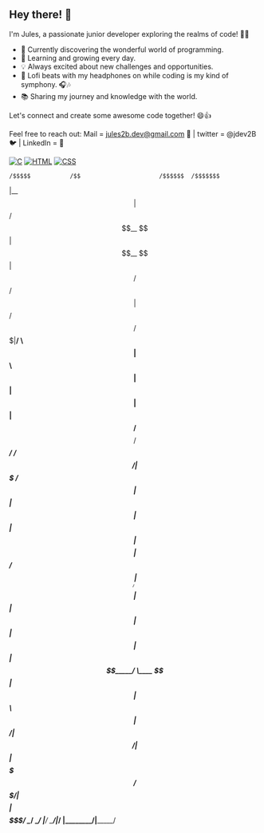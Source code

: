 
## Hey there! 👋

I'm Jules, a passionate junior developer exploring the realms of code! 🚀✨

- 🔭 Currently discovering the wonderful world of programming.
- 🌱 Learning and growing every day.
- 💡 Always excited about new challenges and opportunities.
- 🎵 Lofi beats with my headphones on while coding is my kind of symphony. 🎧🎶
- 📚 Sharing my journey and knowledge with the world.

Let's connect and create some awesome code together! 😄👍

Feel free to reach out: Mail = jules2b.dev@gmail.com 📩 | twitter = @jdev2B 🐦 | LinkedIn  = 💼

[![C](https://img.shields.io/badge/-C-00599C?style=flat-circle&logo=c&logoColor=white)](https://example.com)
[![HTML](https://img.shields.io/badge/-HTML-E34F26?style=flat-circle&logo=html5&logoColor=white)](https://example.com)
[![CSS](https://img.shields.io/badge/-CSS-1572B6?style=flat-circle&logo=css3&logoColor=white)](https://example.com)

    /$$$$$           /$$                      /$$$$$$  /$$$$$$$
   |__  $$          | $$                     /$$__  $$| $$__  $$
      | $$ /$$   /$$| $$  /$$$$$$   /$$$$$$$|__/  \ $$| $$  \ $$
      | $$| $$  | $$| $$ /$$__  $$ /$$_____/  /$$$$$$/| $$$$$$$ 
 /$$  | $$| $$  | $$| $$| $$$$$$$$|  $$$$$$  /$$____/ | $$__  $$
| $$  | $$| $$  | $$| $$| $$_____/ \____  $$| $$      | $$  \ $$
|  $$$$$$/|  $$$$$$/| $$|  $$$$$$$ /$$$$$$$/| $$$$$$$$| $$$$$$$/
 \______/  \______/ |__/ \_______/|_______/ |________/|_______/ 
